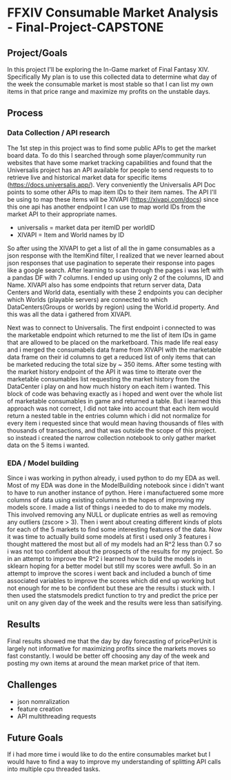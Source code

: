 # FFXIV Consumable Market Analysis - Final-Project-CAPSTONE

## Project/Goals

In this project I'll be exploring the In-Game market of Final Fantasy XIV. Specifically My plan is to use this collected data to determine what day of the week the consumable market is most stable so that I can list my own items in that price range and maximize my profits on the unstable days.

## Process

### Data Collection / API research

The 1st step in this project was to find some public APIs to get the market board data. To do this I searched through some player/community run websites that have some market tracking capabilities  and found that the Universalis project has an API available for people to send requests to to retrieve live and historical market data for specific items (<https://docs.universalis.app/>). Very conveniently the Universalis API Doc points to some other APIs to map item IDs to their item names. The API I'll be using to map these items will be XIVAPI (<https://xivapi.com/docs>) since this one api has another endpoint I can use to map world IDs from the market API to their appropriate names.

- universalis = market data per itemID per worldID
- XIVAPI = Item and World names by ID

So after using the XIVAPI to get a list of all the in game consumables as a json response with the ItemKind filter, I realized that we never learned about json responses that use pagination to seperate their response into pages like a google search. After learning to scan through the pages i was left with a pandas DF with 7 columns. I ended up using only 2 of the columns, ID and Name. XIVAPI also has some endpoints that return server data, Data Centers and World data, esentially with these 2 endpoints you can decipher which Worlds (playable servers) are connected to which DataCenters(Groups or worlds by region) using the World.id property. And this was all the data i gathered from XIVAPI.

Next was to connect to Universalis. The first endpoint i connected to was the marketable endpoint which returned to me the list of item IDs in game that are allowed to be placed on the marketboard. This made life real easy and i merged the consumabels data frame from XIVAPI with the marketable data frame on their id columns to get a reduced list of only items that can be marketed reducing the total size by ~ 350 items. After some testing with the market history endpoint of the API it was time to itterate over the marketable consumables list requesting the market history from the DataCenter i play on and how much history on each item i wanted. This block of code was behaving exactly as i hoped and went over the whole list of marketable consumables in game and returned a table. But i learned this approach was not correct, I did not take into account that each item would return a nested table in the entries column which i did not normalize for every item i requested since that would mean having thousands of files with thousands of transactions, and that was outside the scope of this project. so instead i created the narrow collection notebook to only gather market data on the 5 items i wanted.


### EDA / Model building

Since i was working in python already, i used python to do my EDA as well. Most of my EDA was done in the ModelBuilding notebook since i didn't want to have to run another instance of python. Here i manufactuered some more columns of data using existing columns in the hopes of improving my models score. I made a list of things i needed to do to make my models. This involved removing any NULL or duplicate entries as well as removing any outliers (zscore > 3). Then i went about creating different kinds of plots for each of the 5 markets to find some interesting features of the data.
Now it was time to actually build some models at first i used only 3 features i thought mattered the most but all of my models had an R^2 less than 0.7 so i was not too confident about the prospects of the results for my project. So in an attempt to improve the R^2 i learned how to build the models in sklearn hoping for a better model but still my scores were awfull. So in an attempt to improve the scores i went back and included a bunch of time associated variables to improve the scores which did end up working but not enough for me to be confident but these are the results i stuck with. I then used the statsmodels predict function to try and predict the price per unit on any given day of the week and the results were less than satisifying.

## Results

Final results showed me that the day by day forecasting of pricePerUnit is largely not informative for maximizing profits since the markets moves so fast constantly. I would be better off choosing any day of the week and posting my own items at around the mean market price of that item.

## Challenges

- json nomralization
- feature creation
- API multithreading requests

## Future Goals

If i had more time i would like to do the entire consumables market but I would have to find a way to improve my understanding of splitting API calls into multiple cpu threaded tasks.


